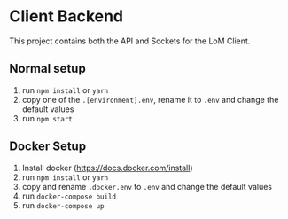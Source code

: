 # Client Backend

This project contains both the API and Sockets for the LoM Client.

## Normal setup

1. run `npm install` or `yarn`
2. copy one of the `.[environment].env`, rename it to `.env` and change the default values
3. run `npm start`

## Docker Setup

1. Install docker (https://docs.docker.com/install)
2. run `npm install` or `yarn`
3. copy and rename `.docker.env` to `.env` and change the default values
3. run `docker-compose build`
4. run `docker-compose up` 

